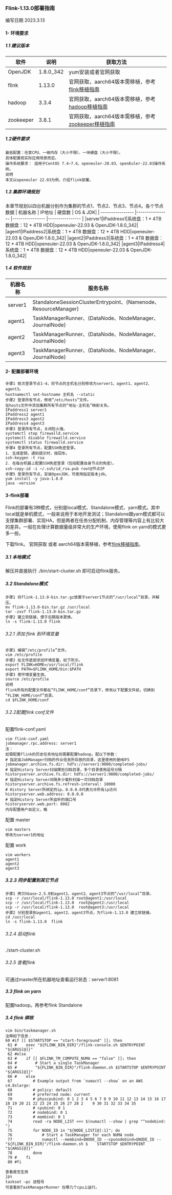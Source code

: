 ### Flink-1.13.0部署指南
编写日期 2023.3.13
#### 1- 环境要求
##### 1.1 建议版本
| 软件 | 说明 | 获取方法 |
| ---------------- |---------------- |---------------- |
|OpenJDK|1.8.0_342|yum安装或者官网获取|
|flink|1.13.0|官网获取，aarch64版本需移植，参考[flink移植指南](https://gitee.com/macchen1/bigdata/blob/change-bigdat/Docs/%E7%A7%BB%E6%A4%8D%E6%8C%87%E5%8D%97/flink.md)
|hadoop|3.3.4|官网获取，aarch64版本需移植，参考[hadoop移植指南](https://gitee.com/macchen1/bigdata/blob/change-bigdat/Docs/%E7%A7%BB%E6%A4%8D%E6%8C%87%E5%8D%97/hadoop.md)|
|zookeeper|3.8.1|官网获取，aarch64版本需移植，参考[zookeeper移植指南](https://gitee.com/macchen1/bigdata/blob/change-bigdat/Docs/%E7%A7%BB%E6%A4%8D%E6%8C%87%E5%8D%97/zookeeper.md)|
##### 1.2硬件要求
```
最低配置：任意CPU、一根内存（大小不限）、一块硬盘（大小不限）。
具体配置视实际应用场景而定。
操作系统要求： 适用于CentOS 7.4~7.6、openeuler-20.03、openEuler-22.03操作系统。
说明
本文以openeuler 22.03为例，介绍flink部署。
```
##### 1.3 集群环境规划
本章节规划以四台机器分别作为集群的节点1、节点2、节点3、节点4。各个节点数据
| 机器名称 | IP地址 | 硬盘数 | OS & JDK|
| ---------------- |---------------- |---------------- |---------------- |
|server1|IPaddress1|系统盘：1 * 4TB 数据盘：12 * 4TB HDD|openeuler-22.03 & OpenJDK-1.8.0_342|
|agent1|IPaddress2|系统盘：1 * 4TB 数据盘：12 * 4TB HDD|openeuler-22.03 & OpenJDK-1.8.0_342|
|agent2|IPaddress3|系统盘：1 * 4TB 数据盘：12 * 4TB HDD|openeuler-22.03 & OpenJDK-1.8.0_342|
|agent3|IPaddress4|系统盘：1 * 4TB 数据盘：12 * 4TB HDD|openeuler-22.03 & OpenJDK-1.8.0_342|
##### 1.4 软件规划
| 机器名称 | 服务名称 |
| ---------------- |---------------- |
|server1|StandaloneSessionClusterEntrypoint、(Namenode、ResourceManager)|
|agent1|TaskManagerRunner、(DataNode、NodeManager、JournalNode)|
|agent2|TaskManagerRunner、(DataNode、NodeManager、JournalNode)|
|agent3|TaskManagerRunner、(DataNode、NodeManager、JournalNode)|
#### 2- 配置部署环境
```
步骤1 依次登录节点1-4，将节点的主机名分别修改为server1、agent1、agent2、agent3。
hostnamectl set-hostname 主机名 --static
步骤2 登录所有节点，修改“/etc/hosts”文件。
在hosts文件中添加集群所有节点的“地址-主机名”映射关系。
IPaddress1 server1
IPaddress2 agent1
IPaddress3 agent2
IPaddress4 agent3
步骤3 登录所有节点，关闭防火墙。
systemctl stop firewalld.service
systemctl disable firewalld.service
systemctl status firewalld.service
步骤4 登录所有节点，配置SSH免密登录。
1. 生成密钥，遇到提示时，按回车。
ssh-keygen -t rsa
2. 在每台机器上配置SSH免密登录（包括配置自身节点的免密）。
ssh-copy-id -i ~/.ssh/id_rsa.pub root@节点IP
步骤5 登录所有节点，安装OpenJDK，可使用指定版本jdk。
yum install -y java-1.8.0
java -version
```
#### 3-flink部署
Flink的部署有3种模式，分别是local模式、Standalone模式、yarn模式。其中local就是单机模式，一般来说用于本地开发测试；Standalone跟yarn模式都可以支撑集群部署、实现HA，但是两者在任务分配机制、内存管理等内容上有比较大的差异。一般在处理计算数据量级非常大的生产环境，使用flink on yarn的模式更多一些。

下载flink。 官网获取 或者 aarch64版本需移植，参考[flink移植指南](https://gitee.com/macchen1/bigdata/blob/change-bigdat/Docs/%E7%A7%BB%E6%A4%8D%E6%8C%87%E5%8D%97/flink.md)。
##### 3.1 本地模式
解压并直接执行 ./bin/start-cluster.sh  即可启动flink服务。
##### 3.2 Standalone模式
```
步骤1 将flink-1.13.0-bin.tar.gz放置于server1节点的“/usr/local”目录，并解压。
mv flink-1.13.0-bin.tar.gz /usr/local
tar -zxvf flink-1.13.0-bin.tar.gz
步骤2 建立软链接，便于后期版本更换。
ln -s flink-1.13.0 flink
```
###### 3.2.1 添加 flink 到环境变量
```
步骤1 编辑“/etc/profile”文件。
vim /etc/profile
步骤2 在文件底部添加环境变量，如下所示。
export FLINK=HOME=/usr/local/flink
export PATH=$FLINK_HOME/bin:$PATH
步骤3 使环境变量生效。
source /etc/profile
说明
flink所有的配置文件都在“FLINK_HOME/conf”目录下，修改以下配置文件前，切换到
“FLINK_HOME/conf”目录。
cd $FLINK_HOME/conf
```
###### 3.2.2配置flink conf文件
配置flink-conf.yaml
```
vim flink-conf.yaml
jobmanager.rpc.address: server1
注：
如需配置flink的历史任务地址则需要配置hadoop，配以下参数：
# 指定由JobManager归档的作业信息所存放的目录，这里使用的是HDFS
jobmanager.archive.fs.dir: hdfs://server1:9000/completed-jobs/
# 指定History Server扫描哪些归档目录，多个目录使用逗号分隔
historyserver.archive.fs.dir: hdfs://server1:9000/completed-jobs/
# 指定History Server间隔多少毫秒扫描一次归档目录
historyserver.archive.fs.refresh-interval: 10000
# History Server所绑定的ip，0.0.0.0代表允许所有ip访问
historyserver.web.address: 0.0.0.0
# 指定History Server所监听的端口号
historyserver.web.port: 8082
内存配置用户自定义，略
```
配置 master
```
vim masters
修改为server1的地址
```
配置 work
```
vim workers
agent1
agent2
agent3
```
##### 3.2.3 同步配置到其它节点
```
步骤1 拷贝hbase-2.5.0到agent1、agent2、agent3节点的“/usr/local”目录。
scp -r /usr/local/flink-1.13.0 root@agent1:/usr/local
scp -r /usr/local/flink-1.13.0  root@agent2:/usr/local
scp -r /usr/local/flink-1.13.0  root@agent3:/usr/local
步骤2 分别登录到agent1、agent2、agent3节点，为flink-1.13.0 建立软链接。
cd /usr/local
ln -s flink-1.13.0  flink
```
###### 3.2.4 启动flink 
./start-cluster.sh
###### 3.2.5 查看flink
可通过master所在机器地址查看运行状态：server1:8081
##### 3.3 flink on yarn
配置hadoop。再参考flink Standalone

##### 3.4 flink 绑核
```
vim bin/taskmanager.sh
注释如下信息：
60 #if [[ $STARTSTOP == "start-foreground" ]]; then
 61 #    exec "${FLINK_BIN_DIR}"/flink-console.sh $ENTRYPOINT "${ARGS[@]}"
 62 #else
 63 #    if [[ $FLINK_TM_COMPUTE_NUMA == "false" ]]; then
 64 #        # Start a single TaskManager
 65 #        "${FLINK_BIN_DIR}"/flink-daemon.sh $STARTSTOP $ENTRYPOINT "${ARGS[@]}"
 66 #    else
 67         # Example output from `numactl --show` on an AWS c4.8xlarge:
 68         # policy: default
 69         # preferred node: current
 70         # physcpubind: 0 1 2 3 4 5 6 7 8 9 10 11 12 13 14 15 16 17 18 19 20 21 22 23 24 25 26 27 28 2    9 30 31 32 33 34 35
 71         # cpubind: 0 1
 72         # nodebind: 0 1
 73         # membind: 0 1
 74         read -ra NODE_LIST <<< $(numactl --show | grep "^nodebind: ")
 75         for NODE_ID in "${NODE_LIST[@]:1}"; do
 76             # Start a TaskManager for each NUMA node
 77             numactl --membind=$NODE_ID --cpunodebind=$NODE_ID -- "${FLINK_BIN_DIR}"/flink-daemon.sh $    STARTSTOP $ENTRYPOINT "${ARGS[@]}"
 78         done
 79 #    fi
 80 #fi

查看是否生效
jps  
taskset –pc 进程号
可查看到TaskManagerRunner 在哪几个cpu上运行。
```
